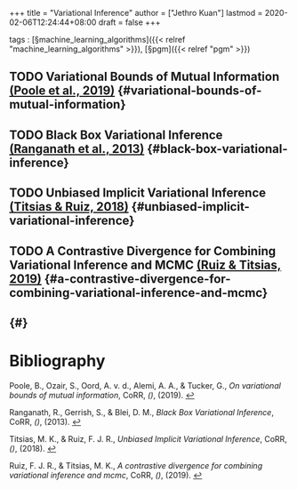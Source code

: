 +++
title = "Variational Inference"
author = ["Jethro Kuan"]
lastmod = 2020-02-06T12:24:44+08:00
draft = false
+++

tags
: [§machine\_learning\_algorithms]({{< relref "machine_learning_algorithms" >}}), [§pgm]({{< relref "pgm" >}})


## <span class="org-todo todo TODO">TODO</span> Variational Bounds of Mutual Information <a id="03aaa70b22ec63a2f916644ec4a63dfa" href="#poole19_variat_bound_mutual_infor">(Poole et al., 2019)</a> {#variational-bounds-of-mutual-information}


## <span class="org-todo todo TODO">TODO</span> Black Box Variational Inference <a id="3eabd5765f9fe3b95008c8b32882582a" href="#ranganath13_black_box_variat_infer">(Ranganath et al., 2013)</a> {#black-box-variational-inference}


## <span class="org-todo todo TODO">TODO</span> Unbiased Implicit Variational Inference <a id="7b6b053dec18fe5e07671a59166157b8" href="#titsias18_unbias_implic_variat_infer">(Titsias \& Ruiz, 2018)</a> {#unbiased-implicit-variational-inference}


## <span class="org-todo todo TODO">TODO</span> A Contrastive Divergence for Combining Variational Inference and MCMC <a id="4c999ee4f97f0b29c9fbd80625fc011b" href="#ruiz19_contr_diver_combin_variat_infer_mcmc">(Ruiz \& Titsias, 2019)</a> {#a-contrastive-divergence-for-combining-variational-inference-and-mcmc}


##  {#}

# Bibliography
<a id="poole19_variat_bound_mutual_infor" target="_blank">Poole, B., Ozair, S., Oord, A. v. d., Alemi, A. A., & Tucker, G., *On variational bounds of mutual information*, CoRR, *()*,  (2019). </a> [↩](#03aaa70b22ec63a2f916644ec4a63dfa)

<a id="ranganath13_black_box_variat_infer" target="_blank">Ranganath, R., Gerrish, S., & Blei, D. M., *Black Box Variational Inference*, CoRR, *()*,  (2013). </a> [↩](#3eabd5765f9fe3b95008c8b32882582a)

<a id="titsias18_unbias_implic_variat_infer" target="_blank">Titsias, M. K., & Ruiz, F. J. R., *Unbiased Implicit Variational Inference*, CoRR, *()*,  (2018). </a> [↩](#7b6b053dec18fe5e07671a59166157b8)

<a id="ruiz19_contr_diver_combin_variat_infer_mcmc" target="_blank">Ruiz, F. J. R., & Titsias, M. K., *A contrastive divergence for combining variational inference and mcmc*, CoRR, *()*,  (2019). </a> [↩](#4c999ee4f97f0b29c9fbd80625fc011b)
